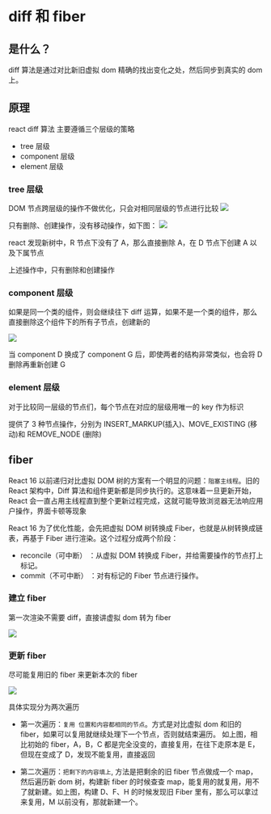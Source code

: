 # diff 和 fiber

## 是什么？

diff 算法是通过对比新旧虚拟 dom 精确的找出变化之处，然后同步到真实的 dom 上。

## 原理

react diff 算法 主要遵循三个层级的策略

- tree 层级
- component 层级
- element 层级

### tree 层级

DOM 节点跨层级的操作不做优化，只会对相同层级的节点进行比较
![](https://static.vue-js.com/ae71d1c0-ec91-11eb-85f6-6fac77c0c9b3.png)

只有删除、创建操作，没有移动操作，如下图：
![](https://static.vue-js.com/b85f2bb0-ec91-11eb-ab90-d9ae814b240d.png)

react 发现新树中，R 节点下没有了 A，那么直接删除 A，在 D 节点下创建 A 以及下属节点

上述操作中，只有删除和创建操作

### component 层级

如果是同一个类的组件，则会继续往下 diff 运算，如果不是一个类的组件，那么直接删除这个组件下的所有子节点，创建新的

![](https://static.vue-js.com/c1fcdf00-ec91-11eb-ab90-d9ae814b240d.png)

当 component D 换成了 component G 后，即使两者的结构非常类似，也会将 D 删除再重新创建 G

### element 层级

对于比较同一层级的节点们，每个节点在对应的层级用唯一的 key 作为标识

提供了 3 种节点操作，分别为 INSERT_MARKUP(插入)、MOVE_EXISTING (移动)和 REMOVE_NODE (删除)

## fiber

React 16 以前递归对比虚拟 DOM 树的方案有一个明显的问题：`阻塞主线程`。旧的 React 架构中，Diff 算法和组件更新都是同步执行的。这意味着一旦更新开始，React 会一直占用主线程直到整个更新过程完成，这就可能导致浏览器无法响应用户操作，界面卡顿等现象

React 16 为了优化性能，会先把虚拟 DOM 树转换成 Fiber，也就是从树转换成链表，再基于 Fiber 进行渲染。这个过程分成两个阶段：

- reconcile（可中断） ：从虚拟 DOM 转换成 Fiber，并给需要操作的节点打上标记。
- commit（不可中断） ：对有标记的 Fiber 节点进行操作。

### 建立 fiber

第一次渲染不需要 diff，直接讲虚拟 dom 转为 fiber

![](https://cdn.jsdelivr.net/gh/xsahxl/blog-images/create-fiber.drawio.png)

### 更新 fiber

尽可能复用旧的 fiber 来更新本次的 fiber

![](https://cdn.jsdelivr.net/gh/xsahxl/blog-images/update-fiber.drawio.png)

具体实现分为两次遍历

- 第一次遍历：`复用 位置和内容都相同的节点`。方式是对比虚拟 dom 和旧的 fiber，如果可以复用就继续处理下一个节点，否则就结束遍历。
  如上图，相比初始的 fiber，A，B，C 都是完全没变的，直接复用，在往下走原本是 E，但现在变成了 D，发现不能复用，直接返回

- 第二次遍历：`把剩下的内容填上`, 方法是把剩余的旧 fiber 节点做成一个 map，然后遍历新 dom 树，构建新 fiber 的时候查查 map，能复用的就复用，用不了就新建。如上图，构建 D、F、H 的时候发现旧 Fiber 里有，那么可以拿过来复用，M 以前没有，那就新建一个。
